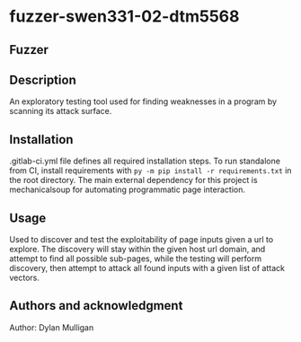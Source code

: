 # fuzzer-swen331-02-dtm5568

## Fuzzer

## Description
An exploratory testing tool used for finding weaknesses in a program by scanning its attack surface.

## Installation
.gitlab-ci.yml file defines all required installation steps. To run standalone from CI,
install requirements with `py -m pip install -r requirements.txt` in the root directory. The
main external dependency for this project is mechanicalsoup for automating programmatic page interaction.

## Usage
Used to discover and test the exploitability of page inputs given a url to explore. The discovery
will stay within the given host url domain, and attempt to find all possible sub-pages,
while the testing will perform discovery, then attempt to attack all found inputs with
a given list of attack vectors.

## Authors and acknowledgment
Author: Dylan Mulligan